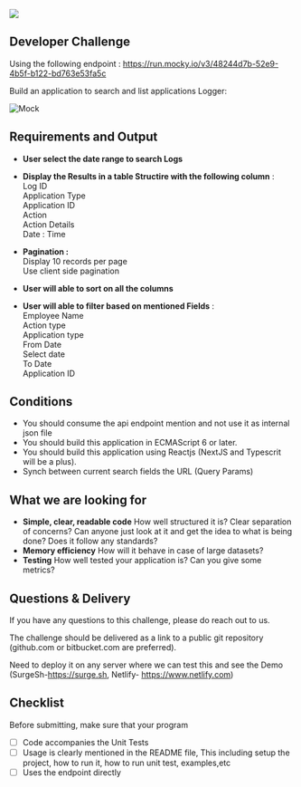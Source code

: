 ![](https://media-exp1.licdn.com/dms/image/C561BAQGgMamiRkXXKg/company-background_10000/0/1642167173910?e=1644004800&v=beta&t=Xz9zywsE04M7o79mlxfdOBO67BpV3JpVRHXKGGT877s)
## Developer Challenge

Using the following endpoint : https://run.mocky.io/v3/48244d7b-52e9-4b5f-b122-bd763e53fa5c 

Build an application to search and list applications Logger:

![Mock](https://i.ibb.co/DMhqYjw/Screen-Shot-2022-02-04-at-12-15-45-AM.png)

## Requirements and Output

- **User select the date range to search Logs**
- **Display the Results in a table Structire with the following column** : <br>
      Log ID<br>
      Application Type<br>
      Application ID<br>
      Action<br>
      Action Details<br>
      Date : Time
- **Pagination :** <br>
      Display 10 records per page<br>
        Use client side pagination
      
- **User will able to sort on all the columns**
- **User will able to filter based on mentioned Fields** : <br>
       Employee Name <br>
       Action type <br>
       Application type <br>
       From Date<br>
       Select date<br>
       To Date<br>
       Application ID

## Conditions
- You should consume the api endpoint mention and not use it as internal json file
- You should build this application in ECMAScript 6 or later.
- You should build this application using Reactjs (NextJS and Typescrit will be a plus).
- Synch between current search fields the URL (Query Params)

## What we are looking for

- **Simple, clear, readable code** How well structured it is? Clear separation of concerns? Can anyone just look at it and get the idea to
what is being done? Does it follow any standards?
- **Memory efficiency** How will it behave in case of large datasets?
- **Testing** How well tested your application is? Can you give some metrics?


## Questions & Delivery

If you have any questions to this challenge, please do reach out to us.

The challenge should be delivered as a link to a public git repository (github.com or bitbucket.com are preferred).

Need to deploy it on any server where we can test this and see the Demo (SurgeSh-https://surge.sh, Netlify- https://www.netlify.com)

## Checklist

Before submitting, make sure that your program

- [ ] Code accompanies the Unit Tests
- [ ] Usage is clearly mentioned in the README file, This including setup the project, how to run it, how to run unit test, examples,etc
- [ ] Uses the endpoint directly
